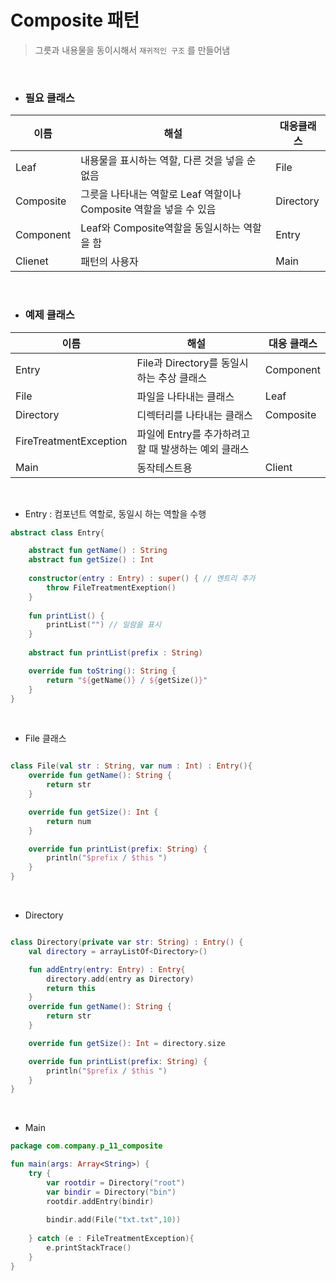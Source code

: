# Composite 패턴

> 그릇과 내용물을 동이시해서 `재귀적인 구조` 를 만들어냄

<br>

- ### 필요 클래스

| 이름      | 해설                                                               | 대응클래스 |
|-----------|--------------------------------------------------------------------|------------|
| Leaf      | 내용물을 표시하는 역할, 다른 것을 넣을 순 없음                     | File       |
| Composite | 그릇을 나타내는 역할로 Leaf 역할이나 Composite 역할을 넣을 수 있음 | Directory  |
| Component | Leaf와 Composite역할을 동일시하는 역할을 함                        | Entry      |
| Clienet   | 패턴의 사용자                                                      | Main       |

<br>

- ### 예제 클래스 

| 이름                   | 해설                                                 | 대응 클래스 |
|------------------------|------------------------------------------------------|-------------|
| Entry                  | File과 Directory를 동일시하는 추상 클래스            | Component            |
| File                   | 파일을 나타내는 클래스                               | Leaf            |
| Directory              | 디렉터리를 나타내는 클래스                           | Composite            |
| FireTreatmentException | 파일에 Entry를 추가하려고 할 때 발생하는 예외 클래스 |             |
| Main                   | 동작테스트용                                         | Client            |

<br>

- Entry : 컴포넌트 역할로, 동일시 하는 역할을 수행


```kotlin
abstract class Entry{

    abstract fun getName() : String
    abstract fun getSize() : Int
    
    constructor(entry : Entry) : super() { // 엔트리 추가
        throw FileTreatmentExeption()
    }
    
    fun printList() {
        printList("") // 일람을 표시
    }
    
    abstract fun printList(prefix : String)

    override fun toString(): String {
        return "${getName()} / ${getSize()}"
    }
}
```

<br>

- File 클래스

```kotlin

class File(val str : String, var num : Int) : Entry(){
    override fun getName(): String {
        return str
    }

    override fun getSize(): Int {
        return num
    }

    override fun printList(prefix: String) {
        println("$prefix / $this ")
    }
}
```

<br>

- Directory 

```kotlin

class Directory(private var str: String) : Entry() {
    val directory = arrayListOf<Directory>()

    fun addEntry(entry: Entry) : Entry{
        directory.add(entry as Directory)
        return this
    }
    override fun getName(): String {
        return str
    }

    override fun getSize(): Int = directory.size

    override fun printList(prefix: String) {
        println("$prefix / $this ")
    }
}
``` 

<br>

- Main

```kotlin
package com.company.p_11_composite

fun main(args: Array<String>) {
    try {
        var rootdir = Directory("root")
        var bindir = Directory("bin")
        rootdir.addEntry(bindir)
        
        bindir.add(File("txt.txt",10))
        
    } catch (e : FileTreatmentException){
        e.printStackTrace()
    }
}
```
